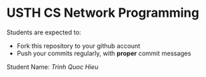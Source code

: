 USTH CS Network Programming
=====================================

Students are expected to:
* Fork this repository to your github account
* Push your commits regularly, with **proper** commit messages

Student Name: *Trinh Quoc Hieu*
